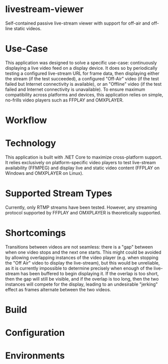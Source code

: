 # livestream-viewer
Self-contained passive live-stream viewer with support for off-air and off-line static videos.

# Use-Case
This application was designed to solve a specific use-case: continuously displaying a live video feed on a display device. It does so by periodically testing a configured live-stream URL for frame data, then displaying either the stream (if the test succeeded), a configured "Off-Air" video (if the test failed but Internet connectivity is available), or an "Offline" video (if the test failed and Internet connectivity is unavailable). To ensure maximum compatibility across platforms and devices, this application relies on simple, no-frills video players such as FFPLAY and OMXPLAYER.

# Workflow

# Technology
This application is built with .NET Core to maximize cross-platform support. It relies exclusively on platform-specific video players to test live-stream availability (FFMPEG) and display live and static video content (FFPLAY on Windows and OMXPLAYER on Linux).

# Supported Stream Types
Currently, only RTMP streams have been tested. However, any streaming protocol supported by FFPLAY and OMXPLAYER is theoretically supported.

# Shortcomings
Transitions between videos are not seamless: there is a "gap" between when one video stops and the next one starts. This might could be avoided by allowing overlapping instances of the video player (e.g. when stopping the "Off Air" video to display the live-stream), but this would be unreliable, as it is currently impossible to determine precisely when enough of the live-stream has been buffered to begin displaying it. If the overlap is too short, then the gap will still be visible, and if the overlap is too long, then the two instances will compete for the display, leading to an undesirable "jerking" effect as frames alternate between the two videos.

# Build

# Configuration

# Environments

